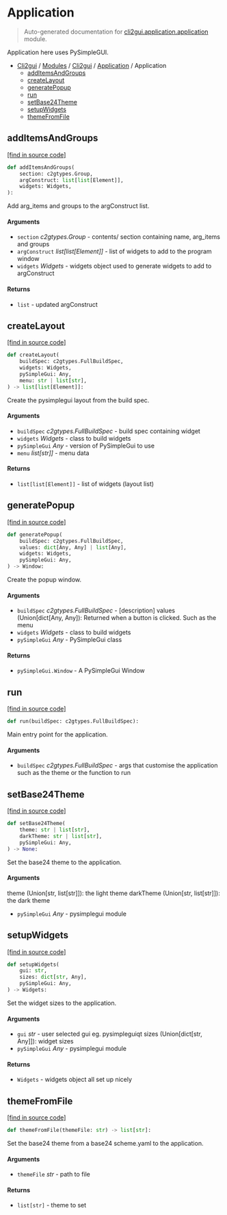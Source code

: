 # Application

> Auto-generated documentation for [cli2gui.application.application](../../../../cli2gui/application/application.py) module.

Application here uses PySimpleGUI.

- [Cli2gui](../../README.md#cli2gui-index) / [Modules](../../MODULES.md#cli2gui-modules) / [Cli2gui](../index.md#cli2gui) / [Application](index.md#application) / Application
    - [addItemsAndGroups](#additemsandgroups)
    - [createLayout](#createlayout)
    - [generatePopup](#generatepopup)
    - [run](#run)
    - [setBase24Theme](#setbase24theme)
    - [setupWidgets](#setupwidgets)
    - [themeFromFile](#themefromfile)

## addItemsAndGroups

[[find in source code]](../../../../cli2gui/application/application.py#L165)

```python
def addItemsAndGroups(
    section: c2gtypes.Group,
    argConstruct: list[list[Element]],
    widgets: Widgets,
):
```

Add arg_items and groups to the argConstruct list.

#### Arguments

- `section` *c2gtypes.Group* - contents/ section containing name, arg_items
and groups
- `argConstruct` *list[list[Element]]* - list of widgets to
add to the program window
- `widgets` *Widgets* - widgets object used to generate widgets to add to
argConstruct

#### Returns

- `list` - updated argConstruct

## createLayout

[[find in source code]](../../../../cli2gui/application/application.py#L298)

```python
def createLayout(
    buildSpec: c2gtypes.FullBuildSpec,
    widgets: Widgets,
    pySimpleGui: Any,
    menu: str | list[str],
) -> list[list[Element]]:
```

Create the pysimplegui layout from the build spec.

#### Arguments

- `buildSpec` *c2gtypes.FullBuildSpec* - build spec containing widget
- `widgets` *Widgets* - class to build widgets
- `pySimpleGui` *Any* - version of PySimpleGui to use
- `menu` *list[str]]* - menu data

#### Returns

- `list[list[Element]]` - list of widgets (layout list)

## generatePopup

[[find in source code]](../../../../cli2gui/application/application.py#L229)

```python
def generatePopup(
    buildSpec: c2gtypes.FullBuildSpec,
    values: dict[Any, Any] | list[Any],
    widgets: Widgets,
    pySimpleGui: Any,
) -> Window:
```

Create the popup window.

#### Arguments

- `buildSpec` *c2gtypes.FullBuildSpec* - [description]
values (Union[dict[Any, Any]): Returned when a button is clicked. Such
as the menu
- `widgets` *Widgets* - class to build widgets
- `pySimpleGui` *Any* - PySimpleGui class

#### Returns

- `pySimpleGui.Window` - A PySimpleGui Window

## run

[[find in source code]](../../../../cli2gui/application/application.py#L361)

```python
def run(buildSpec: c2gtypes.FullBuildSpec):
```

Main entry point for the application.

#### Arguments

- `buildSpec` *c2gtypes.FullBuildSpec* - args that customise the application such as the theme
or the function to run

## setBase24Theme

[[find in source code]](../../../../cli2gui/application/application.py#L36)

```python
def setBase24Theme(
    theme: str | list[str],
    darkTheme: str | list[str],
    pySimpleGui: Any,
) -> None:
```

Set the base24 theme to the application.

#### Arguments

theme (Union[str, list[str]]): the light theme
darkTheme (Union[str, list[str]]): the dark theme
- `pySimpleGui` *Any* - pysimplegui module

## setupWidgets

[[find in source code]](../../../../cli2gui/application/application.py#L125)

```python
def setupWidgets(
    gui: str,
    sizes: dict[str, Any],
    pySimpleGui: Any,
) -> Widgets:
```

Set the widget sizes to the application.

#### Arguments

- `gui` *str* - user selected gui eg. pysimpleguiqt
sizes (Union[dict[str, Any]]): widget sizes
- `pySimpleGui` *Any* - pysimplegui module

#### Returns

- `Widgets` - widgets object all set up nicely

## themeFromFile

[[find in source code]](../../../../cli2gui/application/application.py#L23)

```python
def themeFromFile(themeFile: str) -> list[str]:
```

Set the base24 theme from a base24 scheme.yaml to the application.

#### Arguments

- `themeFile` *str* - path to file

#### Returns

- `list[str]` - theme to set
